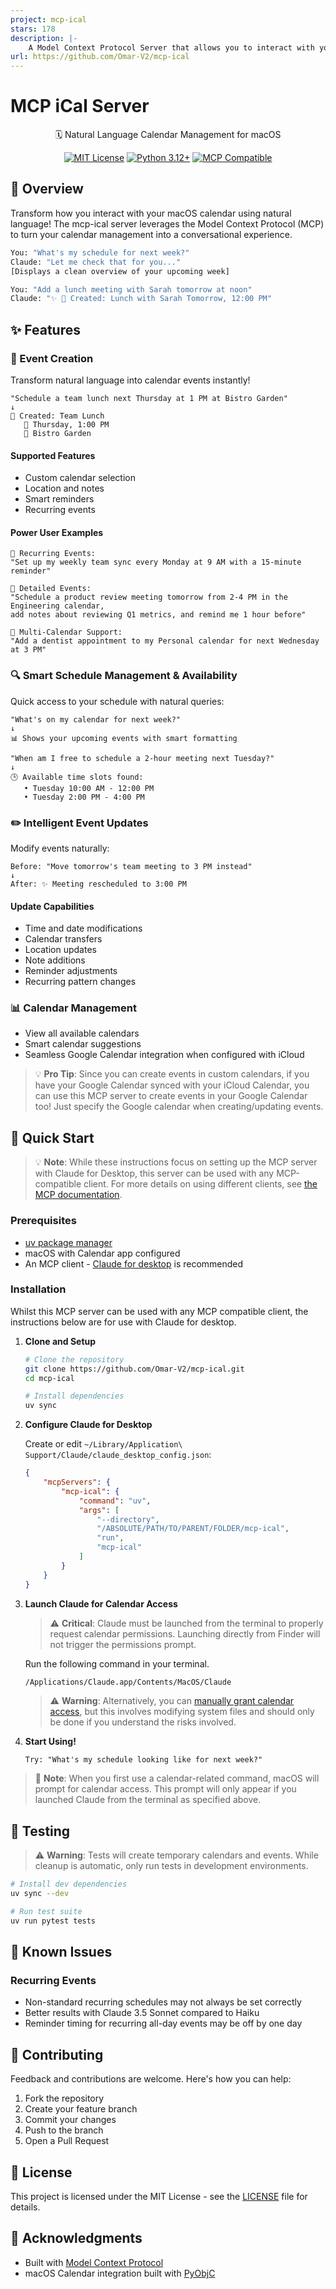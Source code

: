 ```yaml
---
project: mcp-ical
stars: 178
description: |-
    A Model Context Protocol Server that allows you to interact with your MacOS Calendar through natural language.
url: https://github.com/Omar-V2/mcp-ical
---
```


# MCP iCal Server

<div align="center">

🗓️ Natural Language Calendar Management for macOS

[![MIT License](https://img.shields.io/badge/License-MIT-green.svg)](https://choosealicense.com/licenses/mit/)
[![Python 3.12+](https://img.shields.io/badge/python-3.12+-blue.svg)](https://www.python.org/downloads/)
[![MCP Compatible](https://img.shields.io/badge/MCP-Compatible-purple.svg)](https://modelcontextprotocol.io)

</div>

## 🌟 Overview

Transform how you interact with your macOS calendar using natural language! The mcp-ical server leverages the Model Context Protocol (MCP) to turn your calendar management into a conversational experience.

```bash
You: "What's my schedule for next week?"
Claude: "Let me check that for you..."
[Displays a clean overview of your upcoming week]

You: "Add a lunch meeting with Sarah tomorrow at noon"
Claude: "✨ 📅 Created: Lunch with Sarah Tomorrow, 12:00 PM"
```

## ✨ Features

### 📅 Event Creation

Transform natural language into calendar events instantly!

```text
"Schedule a team lunch next Thursday at 1 PM at Bistro Garden"
↓
📎 Created: Team Lunch
   📅 Thursday, 1:00 PM
   📍 Bistro Garden
```

#### Supported Features

- Custom calendar selection
- Location and notes
- Smart reminders
- Recurring events

#### Power User Examples

```text
🔄 Recurring Events:
"Set up my weekly team sync every Monday at 9 AM with a 15-minute reminder"

📝 Detailed Events:
"Schedule a product review meeting tomorrow from 2-4 PM in the Engineering calendar, 
add notes about reviewing Q1 metrics, and remind me 1 hour before"

📱 Multi-Calendar Support:
"Add a dentist appointment to my Personal calendar for next Wednesday at 3 PM"
```

### 🔍 Smart Schedule Management & Availability

Quick access to your schedule with natural queries:

```text
"What's on my calendar for next week?"
↓
📊 Shows your upcoming events with smart formatting

"When am I free to schedule a 2-hour meeting next Tuesday?"
↓
🕒 Available time slots found:
   • Tuesday 10:00 AM - 12:00 PM
   • Tuesday 2:00 PM - 4:00 PM
```

### ✏️ Intelligent Event Updates

Modify events naturally:

```text
Before: "Move tomorrow's team meeting to 3 PM instead"
↓
After: ✨ Meeting rescheduled to 3:00 PM
```

#### Update Capabilities

- Time and date modifications
- Calendar transfers
- Location updates
- Note additions
- Reminder adjustments
- Recurring pattern changes

### 📊 Calendar Management

- View all available calendars
- Smart calendar suggestions
- Seamless Google Calendar integration when configured with iCloud

> 💡 **Pro Tip**: Since you can create events in custom calendars, if you have your Google Calendar synced with your iCloud Calendar, you can use this MCP server to create events in your Google Calendar too! Just specify the Google calendar when creating/updating events.

## 🚀 Quick Start

> 💡 **Note**: While these instructions focus on setting up the MCP server with Claude for Desktop, this server can be used with any MCP-compatible client. For more details on using different clients, see [the MCP documentation](https://modelcontextprotocol.io/quickstart/client).

### Prerequisites

- [uv package manager](https://github.com/astral-sh/uv)
- macOS with Calendar app configured
- An MCP client - [Claude for desktop](https://claude.ai/download) is recommended

### Installation

Whilst this MCP server can be used with any MCP compatible client, the instructions below are for use with Claude for desktop.

1. **Clone and Setup**

    ```bash
    # Clone the repository
    git clone https://github.com/Omar-V2/mcp-ical.git
    cd mcp-ical

    # Install dependencies
    uv sync
    ```

2. **Configure Claude for Desktop**

    Create or edit `~/Library/Application\ Support/Claude/claude_desktop_config.json`:

    ```json
    {
        "mcpServers": {
            "mcp-ical": {
                "command": "uv",
                "args": [
                    "--directory",
                    "/ABSOLUTE/PATH/TO/PARENT/FOLDER/mcp-ical",
                    "run",
                    "mcp-ical"
                ]
            }
        }
    }
    ```

3. **Launch Claude for Calendar Access**

    > ⚠️ **Critical**: Claude must be launched from the terminal to properly request calendar permissions. Launching directly from Finder will not trigger the permissions prompt.

    Run the following command in your terminal.

    ```bash
    /Applications/Claude.app/Contents/MacOS/Claude
    ```

    > ⚠️ **Warning**: Alternatively, you can [manually grant calendar access](docs/install.md#method-2-manually-grant-calendar-access), but this involves modifying system files and should only be done if you understand the risks involved.

4. **Start Using!**

    ```text
    Try: "What's my schedule looking like for next week?"
    ```

> 🔑 **Note**: When you first use a calendar-related command, macOS will prompt for calendar access. This prompt will only appear if you launched Claude from the terminal as specified above.

## 🧪 Testing

> ⚠️ **Warning**: Tests will create temporary calendars and events. While cleanup is automatic, only run tests in development environments.

```bash
# Install dev dependencies
uv sync --dev

# Run test suite
uv run pytest tests
```

## 🐛 Known Issues

### Recurring Events

- Non-standard recurring schedules may not always be set correctly
- Better results with Claude 3.5 Sonnet compared to Haiku
- Reminder timing for recurring all-day events may be off by one day

## 🤝 Contributing

Feedback and contributions are welcome. Here's how you can help:

1. Fork the repository
2. Create your feature branch
3. Commit your changes
4. Push to the branch
5. Open a Pull Request

## 📝 License

This project is licensed under the MIT License - see the [LICENSE](LICENSE) file for details.

## 🙏 Acknowledgments

- Built with [Model Context Protocol](https://modelcontextprotocol.io)
- macOS Calendar integration built with [PyObjC](https://github.com/ronaldoussoren/pyobjc)

